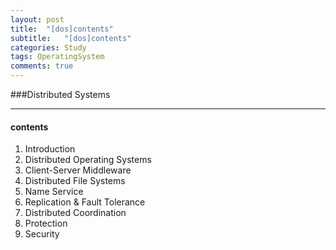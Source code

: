 ```yaml
---
layout: post
title:  "[dos]contents"
subtitle:   "[dos]contents"
categories: Study
tags: OperatingSystem
comments: true
---
```


###Distributed Systems
- - -
#### contents

1. Introduction
2. Distributed Operating Systems
3. Client-Server Middleware
4. Distributed File Systems
5. Name Service
6. Replication & Fault Tolerance
7. Distributed Coordination
8. Protection
9. Security